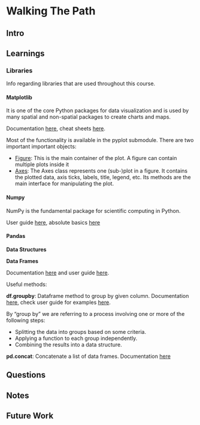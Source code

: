 # Walking The Path

## Intro

## Learnings

### Libraries

Info regarding libraries that are used throughout this course.

#### Matplotlib

It is one of the core Python packages for data visualization and is used by many spatial and non-spatial packages to create charts and maps.

Documentation [here](https://matplotlib.org/stable/index.html),
cheat sheets [here](https://matplotlib.org/cheatsheets/).

Most of the functionality is available in the pyplot submodule. There are two important important objects:

* [Figure](https://matplotlib.org/stable/api/figure_api.html): This is the main container of the plot. A figure can contain multiple plots inside it
* [Axes](https://matplotlib.org/stable/api/axes_api.html): The Axes class represents one (sub-)plot in a figure. It contains the plotted data, axis ticks, labels, title, legend, etc. Its methods are the main interface for manipulating the plot. 

#### Numpy

NumPy is the fundamental package for scientific computing in Python. 

User guide [here](https://numpy.org/doc/stable/user/index.html#user), absolute basics [here](https://numpy.org/doc/stable/user/absolute_beginners.html)

#### Pandas

**Data Structures**

**Data Frames**

Documentation [here](https://pandas.pydata.org/pandas-docs/stable/reference/api/pandas.DataFrame.html) and user guide [here](https://pandas.pydata.org/pandas-docs/stable/user_guide/dsintro.html#basics-dataframe).

Useful methods:

**df.groupby**: Dataframe method to group by given column. Documentation [here](https://pandas.pydata.org/pandas-docs/stable/reference/api/pandas.DataFrame.groupby.html), check user guide for examples [here](https://pandas.pydata.org/pandas-docs/stable/user_guide/groupby.html). 

By “group by” we are referring to a process involving one or more of the following steps:

* Splitting the data into groups based on some criteria.
* Applying a function to each group independently.
* Combining the results into a data structure.

**pd.concat**: Concatenate a list of data frames. Documentation [here](https://pandas.pydata.org/pandas-docs/stable/reference/api/pandas.concat.html)





## Questions

## Notes

## Future Work